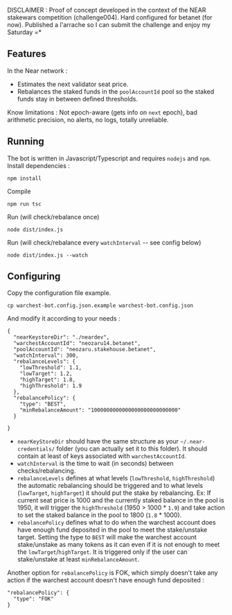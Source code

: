 DISCLAIMER : Proof of concept developed in the context of the NEAR stakewars competition (challenge004).
Hard configured for betanet (for now).
Published a l'arrache so I can submit the challenge and enjoy my Saturday =*

## Features
In the Near network :
- Estimates the next validator seat price.
- Rebalances the staked funds in the `poolAccountId` pool so the staked funds stay in between defined thresholds.

Know limitations : Not epoch-aware (gets info on `next` epoch), bad arithmetic precision, no alerts, no logs, totally unreliable.

## Running
The bot is written in Javascript/Typescript and requires `nodejs` and `npm`.
Install dependencies :
```
npm install
```
Compile
```
npm run tsc
```
Run (will check/rebalance once)
```
node dist/index.js
```
Run (will check/rebalance every `watchInterval` -- see config below)
```
node dist/index.js --watch
```

## Configuring
Copy the configuration file example.
```
cp warchest-bot.config.json.example warchest-bot.config.json
```
And modify it according to your needs :
```
{
  "nearKeystoreDir": "./neardev",
  "warchestAccountId": "neozaru14.betanet",
  "poolAccountId": "neozaru.stakehouse.betanet",
  "watchInterval": 300,
  "rebalanceLevels": {
    "lowThreshold": 1.1,
    "lowTarget": 1.2,
    "highTarget": 1.8,
    "highThreshold": 1.9
  },
  "rebalancePolicy": {
    "type": "BEST",
    "minRebalanceAmount": "1000000000000000000000000000"
  }

}
```
- `nearKeyStoreDir` should have the same structure as your `~/.near-credentials/` folder (you can actually set it to this folder). It should contain at least of keys associated with `warchestAccountId`.
- `watchInterval` is the time to wait (in seconds) between checks/rebalancing.
- `rebalanceLevels` defines at what levels (`lowThreshold`, `highThreshold`) the automatic rebalancing should be triggered and to what levels (`lowTarget`, `highTarget`) it should put the stake by rebalancing.
Ex: If current seat price is 1000 and the currently staked balance in the pool is 1950, it will trigger the `highThreshold` (1950 > 1000 * `1.9`) and take action to set the staked balance in the pool to 1800 (`1.8` * 1000).
- `rebalancePolicy` defines what to do when the warchest account does have enough fund deposited in the pool to meet the stake/unstake target. Setting the type to `BEST` will make the warchest account stake/unstake as many tokens as it can even if it is not enough to meet the `lowTarget`/`highTarget`. It is triggered only if the user can stake/unstake at least `minRebalanceAmount`.

Another option for `rebalancePolicy` is FOK, which simply doesn't take any action if the warchest account doesn't have enough fund deposited :
```
"rebalancePolicy": {
  "type": "FOK"
}
```
